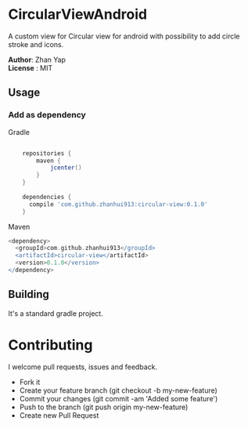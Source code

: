 # CircularViewAndroid
A custom view for Circular view for android with possibility to add circle stroke and icons. <br/>

**Author**: Zhan Yap<br/>
**License** : MIT


## Usage

### Add as dependency

Gradle

```groovy

    repositories {
        maven {
            jcenter()
        }
    }
    
    dependencies {
      compile 'com.github.zhanhui913:circular-view:0.1.0'
    }
```
    

Maven

```groovy
<dependency>
  <groupId>com.github.zhanhui913</groupId>
  <artifactId>circular-view</artifactId>
  <version>0.1.0</version>
</dependency>

```

## Building

It's a standard gradle project.


# Contributing

I welcome pull requests, issues and feedback.

- Fork it
- Create your feature branch (git checkout -b my-new-feature)
- Commit your changes (git commit -am 'Added some feature')
- Push to the branch (git push origin my-new-feature)
- Create new Pull Request
